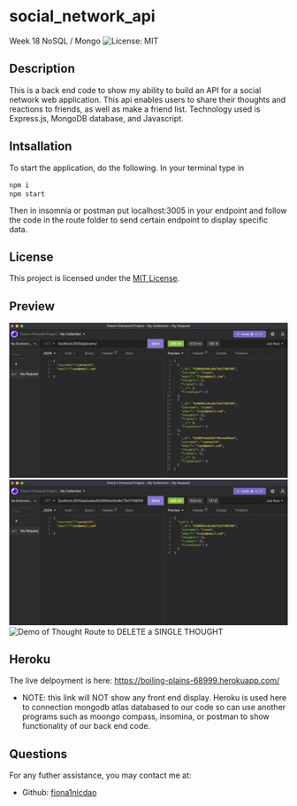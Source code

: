 # social_network_api
Week 18 NoSQL / Mongo
![License: MIT](<https://img.shields.io/badge/License-MIT-yellow.svg>)

## Description 
This is a back end code to show my ability to build an API for a social network web application. This api enables users to share their thoughts and reactions to friends, as well as make a friend list. 
Technology used is Express.js, MongoDB database, and Javascript. 

## Intsallation
To start the application, do the following. In your terminal type in 
```
npm i
npm start
```
Then in insomnia or postman put localhost:3005 in your endpoint and follow the code in the route folder to send certain endpoint to display specific data.

## License
This project is licensed under the [MIT License](https://opensource.org/licenses/MIT).

## Preview 
![Demo of User Route to GET all USERS](./utils/images/user-getall.png)
![Demo of User Route to GET a SINGLE USER](./utils/images/user-getone.png)
![Demo of Thought Route to DELETE a SINGLE THOUGHT]()
## Heroku
The live delpoyment is here:  https://boiling-plains-68999.herokuapp.com/
* NOTE:  this link will NOT show any front end display. Heroku is used here to connection mongodb atlas databased to our code so can use another programs such as moongo compass, insomina, or postman to show functionality of our back end code. 

## Questions
For any futher assistance, you may contact me at:
  * Github: [fiona1nicdao](<https://github.com/fiona1nicdao>)